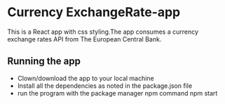 # Currency ExchangeRate-app
This is a React app with css styling.The app consumes a currency exchange rates API from The European Central Bank.

## Running the app
* Clown/download the app to your local machine
* Install all the dependencies as noted in the package.json file
* run the program with the package manager npm command npm start
